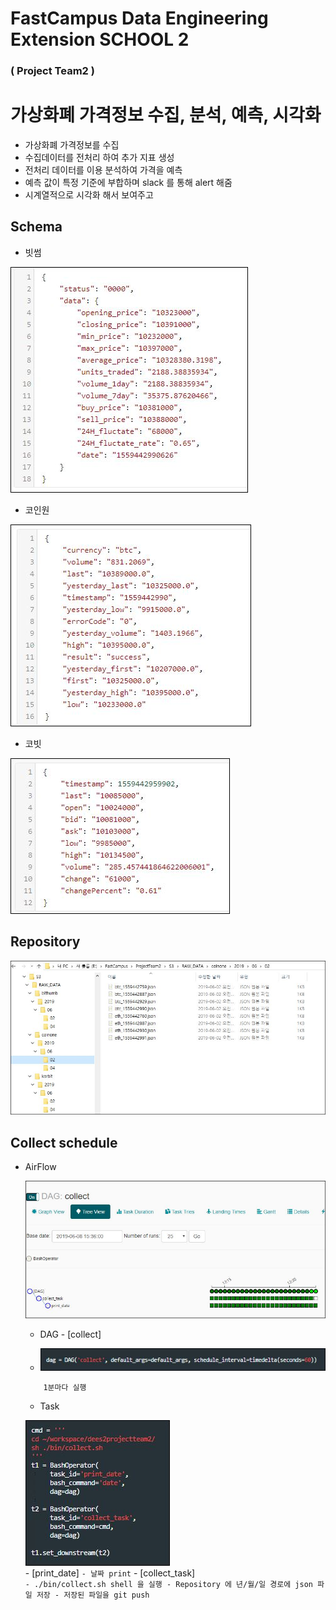 # FastCampus Data Engineering Extension SCHOOL 2 
### ( Project Team2 )

# 가상화폐 가격정보 수집, 분석, 예측, 시각화
- 가상화폐 가격정보를 수집
- 수집데이터를 전처리 하여 추가 지표 생성
- 전처리 데이터를 이용 분석하여 가격을 예측
- 예측 값이 특정 기준에 부합하며 slack 를 통해 alert 해줌
- 시계열적으로 시각화 해서 보여주고

## Schema

- 빗썸

![빗썸](https://github.com/zeuslabs/dees2projectteam2/blob/master/img/2.JPG)

- 코인원

![코인원](https://github.com/zeuslabs/dees2projectteam2/blob/master/img/3.JPG)

- 코빗

![코빗](https://github.com/zeuslabs/dees2projectteam2/blob/master/img/4.JPG)

## Repository

![repository](https://github.com/zeuslabs/dees2projectteam2/blob/master/img/1.JPG)


## Collect schedule
- AirFlow

    ![AirFlow](https://github.com/zeuslabs/dees2projectteam2/blob/master/img/airflow.JPG)
    - DAG - [collect]
    
    - ![DAG](https://github.com/zeuslabs/dees2projectteam2/blob/master/img/dag.JPG)    
    ```
        1분마다 실행
    ```
    - Task
    
    ![TASK](https://github.com/zeuslabs/dees2projectteam2/blob/master/img/task.JPG)    
        - [print_date]
        ```
        - 날짜 print
        ```
        - [collect_task]        
        ```
        - ./bin/collect.sh shell 을 실행
        - Repository 에 년/월/일 경로에 json 파일 저장
        - 저장된 파일을 git push 
        ```


